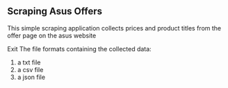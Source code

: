 ## Scraping Asus Offers

This simple scraping application collects prices and product titles from the offer page on the asus website

Exit
The file formats containing the collected data:
1) a txt file
2) a csv file
3) a json file
